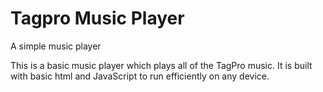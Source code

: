 # Tagpro Music Player
A simple music player

This is a basic music player which plays all of the TagPro music.
It is built with basic html and JavaScript to run efficiently on any device.

